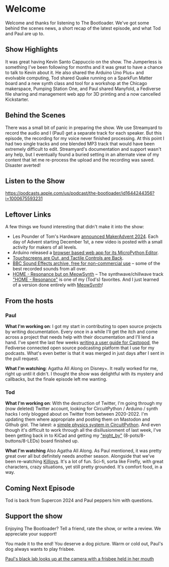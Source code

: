 # Welcome
Welcome and thanks for listening to The Bootloader.  We've got some behind the
scenes news, a short recap of the latest episode, and what Tod and Paul are up to.

## Show Highlights

It was great having Kevin Santo Cappuccio on the show.  The Jumperless is something I've
been following for months and it was great to have a chance to talk to Kevin about it.
He also shared the Arduino Uno Plus+ and evolvable computing, Tod shared Quake running on a
SparkFun Matter board and a new synth class and tool for a workshop at the Chicago
makerspace, Pumping Station One, and Paul shared Manyfold, a Fediverse file sharing
and management web app for 3D printing and a now cancelled Kickstarter.

## Behind the Scenes

There was a small bit of panic in preparing the show.  We use Streamyard to record the
audio and I (Paul) get a separate track for each speaker.  But this episode, the
recording for my voice never finished processing.  At this point I had two single
tracks and one blended MP3 track that would have been extremely difficult to edit.
Streamyard's documentation and support wasn't any help, but I eventually found a
buried setting in an alternate view of my content that let me re-process the upload
and the recording was saved. Disaster averted!

## Listen to the Show

https://podcasts.apple.com/us/podcast/the-bootloader/id1644244356?i=1000675593231

## Leftover Links

A few things we found interesting that didn't make it into the show:

* Les Pounder of Tom's Hardware [announced MakerAdvent 2024](https://www.youtube.com/watch?v=IlDkDOHgG38).
Each day of Advent starting December 1st, a new video is posted with a small activity for
makers of all levels.
* Arduino released a [browser based web app for its MicroPython Editor](https://www.hackster.io/news/arduino-brings-its-micropython-editor-to-the-cloud-with-a-browser-based-web-app-release-310179492abc).
* [Touchscreens are Out, and Tactile Controls are Back](https://spectrum.ieee.org/touchscreens).
* [BBC Sound Effects archive, free for non-commercial use](https://sound-effects.bbcrewind.co.uk) – some of the best recorded sounds from all over.
* [HOME - Resonance but on MeowSynth](https://youtu.be/oq7aGYmxUvw?si=fXL3PyTwk6O8UmdP) – The synthwave/chillwave track ["HOME - Resonance"](https://www.youtube.com/watch?v=8GW6sLrK40k) is one of my (Tod's) favorites. And I just learned of a version done entirely with [MeowSynth](https://www.kvraudio.com/product/meowsynth_by_knobster/details)!


## From the hosts

### Paul
**What I'm working on**: I got my start in contributing to open source projects by
writing documentation.  Every once in a while I'll get the itch and come across a
project that needs help with their documentation and I'll lend a hand.  I've spent
the last few weeks [writing a user guide for Castopod](https://docs.castopod.org/main/en/user-guide/),
the Fediverse connected open source podcasting platform that I use for my podcasts.
What's even better is that it was merged in just days after I sent in the pull request.

**What I'm watching**: Agatha All Along on Disney+.  It really worked for me, right
up until it didn't.  I thought the show was delightful with its mystery and callbacks,
but the finale episode left me wanting.

### Tod
**What I'm working on**: With the destruction of Twitter, I'm going through my (now deleted) Twitter account, looking for CircuitPython / Arduino / synth hacks I only blogged about on Twitter from between 2020-2022. I'm updating them where appropriate and posting them on Mastodon and Github gist. The latest: a [simple physics system in CircuitPython](https://gist.github.com/todbot/d216cdfd0c13774c713482395429da16). And even though it's difficult to work through all the disillusionment of last week, I've been getting back in to KiCad and getting my ["eight_by"](https://github.com/todbot/eight_by) (8-pots/8-buttons/8-LEDs) board finished up.

**What I'm watching** Also Agatha All Along. As Paul mentioned, it was pretty great over all but definitely needs another season. Alongside that we've been re-watching [Killjoys](https://www.imdb.com/title/tt3952222/). It's a lot of fun. Sci-fi, sorta like Firefly, with great characters, crazy situations, yet still pretty grounded. It's comfort food, in a way.

## Coming Next Episode
Tod is back from Supercon 2024 and Paul peppers him with questions.

## Support the show
Enjoying The Bootloader?  Tell a friend, rate the show, or write a review.  We appreciate your support!

You made it to the end! You deserve a dog picture.
Warm or cold out, Paul's dog always wants to play frisbee.

[Paul's black lab looks up at the camera with a frisbee held in her mouth]()
